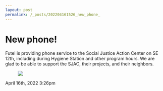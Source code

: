 ```yaml
---
layout: post
permalink: /_posts/202204161526_new_phone_
---
```


# New phone!

Futel is providing phone service to the Social Justice Action Center on SE 12th, including during Hygiene Station and other program hours. We are glad to be able to support the SJAC, their projects, and their neighbors.

<figure class="tmblr-full" data-orig-height="374" data-orig-width="643"><img src="https://64.media.tumblr.com/33b0a6ee2be09012ac94163465f2a494/56ee28ccc13b9eac-dd/s540x810/212673082a15257cc3471b02a6c913431037f905.png" data-orig-height="374" data-orig-width="643"/></figure>

<div id="footer">
<span id="timestamp"> April 16th, 2022 3:26pm </span>
</div>
